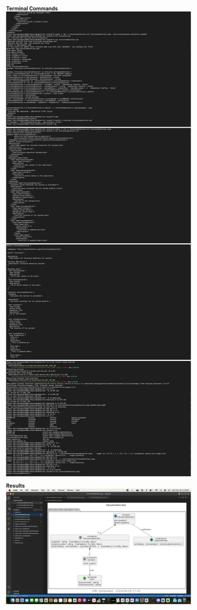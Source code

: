 **Terminal Commands**
![alt text](CPE_322_Lab_9_1.png)
![alt text](CPE_322_Lab_9_2.png)
![alt text](CPE_322_Lab_9_3.png)
![alt text](CPE_322_Lab_9_4.png)

**Results**
![alt text](CPE_322_Lab_9_5.png)
